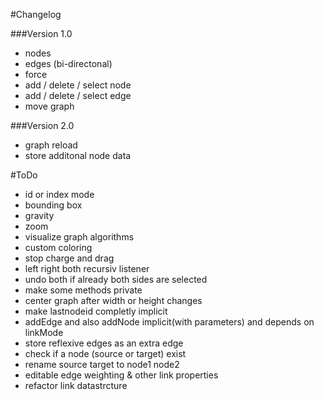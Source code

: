#Changelog

###Version 1.0
- nodes
- edges (bi-directonal)
- force
- add / delete / select node
- add / delete / select edge
- move graph

###Version 2.0
- graph reload
- store additonal node data

#ToDo
- id or index mode
- bounding box
- gravity
- zoom
- visualize graph algorithms
- custom coloring
- stop charge and drag
- left right both recursiv listener
- undo both if already both sides are selected
- make some methods private
- center graph after width or height changes
- make lastnodeid completly implicit
- addEdge and also addNode implicit(with parameters) and depends on linkMode
- store reflexive edges as an extra edge
- check if a node (source or target) exist
- rename source target to node1 node2
- editable edge weighting & other link properties
- refactor link datastrcture
